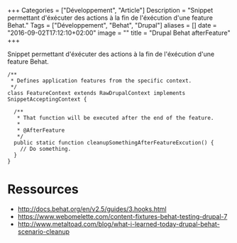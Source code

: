 +++
Categories = ["Développement", "Article"]
Description = "Snippet permettant d'éxécuter des actions à la fin de l'éxécution d'une feature Behat."
Tags = ["Développement", "Behat", "Drupal"]
aliases = []
date = "2016-09-02T17:12:10+02:00"
image = ""
title = "Drupal Behat afterFeature"
+++

Snippet permettant d'éxécuter des actions à la fin de l'éxécution d'une feature Behat.

```
/**
 * Defines application features from the specific context.
 */
class FeatureContext extends RawDrupalContext implements SnippetAcceptingContext {

  /**
   * That function will be executed after the end of the feature.
   *
   * @AfterFeature
   */
  public static function cleanupSomethingAfterFeatureExcution() {
    // Do something.
  }
}
```

# Ressources

* http://docs.behat.org/en/v2.5/guides/3.hooks.html
* https://www.webomelette.com/content-fixtures-behat-testing-drupal-7
* http://www.metaltoad.com/blog/what-i-learned-today-drupal-behat-scenario-cleanup
